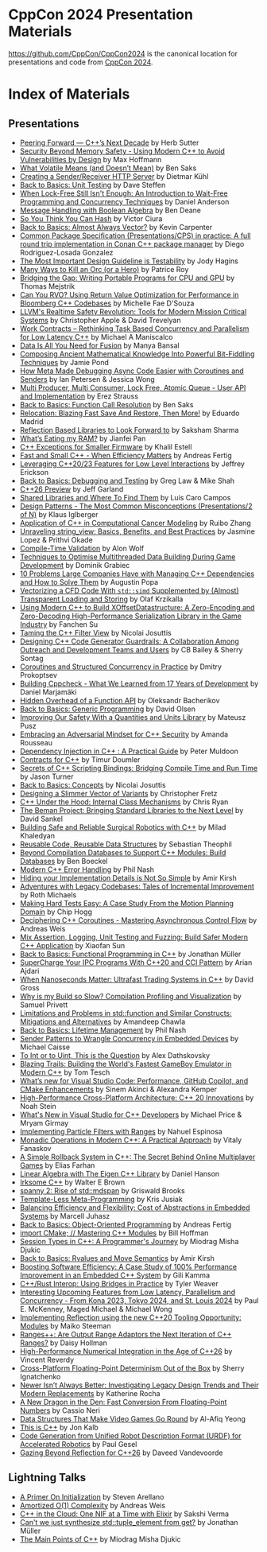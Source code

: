 CppCon 2024 Presentation Materials
==================================

https://github.com/CppCon/CppCon2024 is the canonical location for presentations
and code from [CppCon 2024](https://cppcon.org).

# Index of Materials

## Presentations

- [Peering Forward — C++’s Next Decade](Presentations/Peering_Forward_Cpps_Next_Decade.pdf) by Herb Sutter
- [Security Beyond Memory Safety - Using Modern C++ to Avoid Vulnerabilities by Design](Presentations/Security_Beyond_Memory_Safety.pdf) by Max Hoffmann
- [What Volatile Means (and Doesn’t Mean)](Presentations/What_Volatile_Means_(and_Doesn't_Mean).pdf) by Ben Saks
- [Creating a Sender/Receiver HTTP Server](Presentations/Creating_a_Sender_Receiver_HTTP_Server.pdf) by Dietmar Kühl
- [Back to Basics: Unit Testing](Presentations/Back_to_Basics_Unit_Testing.pdf) by Dave Steffen
- [When Lock-Free Still Isn't Enough: An Introduction to Wait-Free Programming and Concurrency Techniques](When_Lock-Free_Still_Isn't_Enough.pdf) by Daniel Anderson
- [Message Handling with Boolean Algebra](Presentations/Message_Handling_with_Boolean_Algebra.pdf) by Ben Deane
- [So You Think You Can Hash](Presentations/So_You_Think_You_Can_Hash.pdf) by Victor Ciura
- [Back to Basics: Almost Always Vector?](Presentations/Back_to_Basics_Unit_Testing.pdf) by Kevin Carpenter
- [Common Package Specification (Presentations/CPS) in practice: A full round trip implementation in Conan C++ package manager](Presentations/Common_Package_Specification_In_Practice.pdf) by Diego Rodriguez-Losada Gonzalez
- [The Most Important Design Guideline is Testability](Presentations/The_Most_Important_Design_Guideline_is_Testability.pdf) by Jody Hagins
- [Many Ways to Kill an Orc (or a Hero)](Presentations/Many_Ways_to_Kill_an_Orc_(Presentations/or_a_Hero).pdf) by Patrice Roy
- [Bridging the Gap: Writing Portable Programs for CPU and GPU](Presentations/Bridging_the_Gap.pdf) by Thomas Mejstrik
- [Can You RVO? Using Return Value Optimization for Performance in Bloomberg C++ Codebases](Presentations/Can_You_RVO.pdf) by Michelle Fae D'Souza
- [LLVM's Realtime Safety Revolution: Tools for Modern Mission Critical Systems](Presentations/LLVMs_Realtime_Safety_Revolution.pdf) by Christopher Apple & David Trevelyan
- [Work Contracts – Rethinking Task Based Concurrency and Parallelism for Low Latency C++](Presentations/Work_Contracts.pdf) by Michael A Maniscalco
- [Data Is All You Need for Fusion](Presentations/Data_is_All_you_Need_For_Fusion.pdf) by Manya Bansal
- [Composing Ancient Mathematical Knowledge Into Powerful Bit-Fiddling Techniques](Presentations/Composing_Ancient_Mathematical_Knowledge_Into_Powerful_Bit-fiddling.pdf) by Jamie Pond
- [How Meta Made Debugging Async Code Easier with Coroutines and Senders](Presentations/How_Meta_Made_Debugging_Async_Code_Easier_with_Coroutines_and_Senders.pdf) by Ian Petersen & Jessica Wong
- [Multi Producer, Multi Consumer, Lock Free, Atomic Queue - User API and Implementation](Presentations/Multi_Producer_Multi_Consumer_Lock_Free_Atomic_Queue.pdf) by Erez Strauss
- [Back to Basics: Function Call Resolution](Presentations/Back_to_Basics_Function_Call_Resolution.pdf) by Ben Saks
- [Relocation: Blazing Fast Save And Restore, Then More!](Presentations/Relocation.pdf) by Eduardo Madrid
- [Reflection Based Libraries to Look Forward to](Presentations/Reflection_Based_Libraries_to_Look_Forward_To.pdf) by Saksham Sharma
- [What’s Eating my RAM?](Presentations/What’s_eating_my_RAM.pdf) by Jianfei Pan
- [C++ Exceptions for Smaller Firmware](Presentations/Cpp_Exceptions_For_Smaller_Firmware.pdf) by Khalil Estell
- [Fast and Small C++ - When Efficiency Matters](Presentations/Fast_and_small_cpp) by Andreas Fertig
- [Leveraging C++20/23 Features for Low Level Interactions](Presentations/Leveraging_Cpp20_23_Features_for_Low_Level_Interactions.pdf) by Jeffrey Erickson
- [Back to Basics: Debugging and Testing](Presentations/Back_To_Basics_Debugging_and_Testing.pdf) by Greg Law & Mike Shah
- [C++26 Preview](Presentations/Cpp_26_Preview.pdf) by Jeff Garland
- [Shared Libraries and Where To Find Them](Presentations/Shared_Libraries_and_Where_To_Find_Them.pdf) by Luis Caro Campos
- [Design Patterns - The Most Common Misconceptions (Presentations/2 of N)](Presentations/Design_Patterns.pdf) by Klaus Iglberger
- [Application of C++ in Computational Cancer Modeling](Presentations/Application_Of_Computational_Cancer_Modeling.pdf) by Ruibo Zhang
- [Unraveling string_view: Basics, Benefits, and Best Practices](Presentations/Unraveling_string_view.pdf) by Jasmine Lopez & Prithvi Okade
- [Compile-Time Validation](Presentations/Compile-Time_Validation.pdf) by Alon Wolf
- [Techniques to Optimise Multithreaded Data Building During Game Development](Presentations/Techniques_to_Optimise_Multithreaded_Data_Building_During_Game_Development.pdf) by Dominik Grabiec
- [10 Problems Large Companies Have with Managing C++ Dependencies and How to Solve Them](Presentations/10_Problems_Large_Companies_Have_with_Managing_Cpp_Dependencies_and_How_to_Solve_Them.pdf) by Augustin Popa
- [Vectorizing a CFD Code With `std::simd` Supplemented by (Almost) Transparent Loading and Storing](Presentations/Vectorizing_a_CFD_Code_With_stdsimd.pdf) by Olaf Krzikalla
- [Using Modern C++ to Build XOffsetDatastructure: A Zero-Encoding and Zero-Decoding High-Performance Serialization Library in the Game Industry](Presentations/Using_Modern_Cpp_to_Build_XOffsetDatastructure.pdf) by Fanchen Su
- [Taming the C++ Filter View](Presentations/Taming_the_Cpp_Filter_View.pdf) by Nicolai Josuttis
- [Designing C++ Code Generator Guardrails: A Collaboration Among Outreach and Development Teams and Users](Presentations/Designing_Cpp_Code_Generator_Guardrails.pdf) by CB Bailey & Sherry Sontag
- [Coroutines and Structured Concurrency in Practice](Presentations/Coroutines_and_Structured_Concurrency_in_Practice.pdf) by Dmitry Prokoptsev
- [Building Cppcheck - What We Learned from 17 Years of Development](Presentations/Building_Cppcheck.pdf) by Daniel Marjamäki
- [Hidden Overhead of a Function API](Presentations/Hidden_Overhead_of_a_Function_API.pdf) by Oleksandr Bacherikov
- [Back to Basics: Generic Programming](Presentations/Back_to_Basics_Generic_Programming.pdf) by David Olsen
- [Improving Our Safety With a Quantities and Units Library](Presentations/Improving_Our_Safety_With_a_Quantities_and_Units_Library.pdf) by Mateusz Pusz
- [Embracing an Adversarial Mindset for C++ Security](Presentations/Embracing_an_Adversarial_Mindset_for_Cpp_Security.pdf) by Amanda Rousseau
- [Dependency Injection in C++ : A Practical Guide](Presentations/Dependency_Injection_in_Cpp.pdf) by Peter Muldoon
- [Contracts for C++](Presentations/Contracts_For_Cpp.pdf) by Timur Doumler
- [Secrets of C++ Scripting Bindings: Bridging Compile Time and Run Time](Presentations/Secrets_of_Cpp_Scripting_Bindings.pdf) by Jason Turner
- [Back to Basics: Concepts](Presentations/Back_To_Basics_Concepts.pdf) by Nicolai Josuttis
- [Designing a Slimmer Vector of Variants](Presentations/Designing_a_Slimmer_Vector_of_Variants.pdf) by Christopher Fretz
- [C++ Under the Hood: Internal Class Mechanisms](Presentations/Cpp_Under_The_Hood.pdf) by Chris Ryan
- [The Beman Project: Bringing Standard Libraries to the Next Level](Presentations/The_Beman_Project.pdf) by David Sankel
- [Building Safe and Reliable Surgical Robotics with C++](Presentations/Building_Safe_and_Reliable_Surgical_Robotics_using_Cpp.pdf) by Milad Khaledyan
- [Reusable Code, Reusable Data Structures](Presentations/Reusable_Code_Reusable_Data_Structures.pdf) by Sebastian Theophil
- [Beyond Compilation Databases to Support C++ Modules: Build Databases](Presentations/Beyond_Compilation_Databases_to_Support_Cpp_Modules.pdf) by Ben Boeckel
- [Modern C++ Error Handling](Presentations/Modern_Cpp_Error_Handling.pdf) by Phil Nash
- [Hiding your Implementation Details is Not So Simple](Presentations/Hiding_your_Implementation_Details_is_Not_So_Simple.pdf) by Amir Kirsh
- [Adventures with Legacy Codebases: Tales of Incremental Improvement](Presentations/Adventures_With_Legacy_Codebases.pdf) by Roth Michaels
- [Making Hard Tests Easy: A Case Study From the Motion Planning Domain](https://chogg.name/cppcon-2024-making-hard-tests-easy/) by Chip Hogg
- [Deciphering C++ Coroutines - Mastering Asynchronous Control Flow](Presentations/Deciphering_Cpp_Coroutines.pdf) by Andreas Weis
- [Mix Assertion, Logging, Unit Testing and Fuzzing: Build Safer Modern C++ Application](Presentations/Mix_Assertion_Logging_Unit_Testing_and_Fuzzing.pdf) by Xiaofan Sun
- [Back to Basics: Functional Programming in C++](Presentations/Back_To_Basics_Functional_Programming_In_Cpp.pdf) by Jonathan Müller
- [SuperCharge Your IPC Programs With C++20 and CCI Pattern](Presentations/SuperCharge_Your_IPC_Programs_With_Cpp20_and_CCI_Pattern.pdf) by Arian Ajdari
- [When Nanoseconds Matter: Ultrafast Trading Systems in C++](Presentations/When_Nanoseconds_Matter.pdf) by David Gross
- [Why is my Build so Slow? Compilation Profiling and Visualization](Presentations/Why_is_my_Build_so_Slow.pdf) by Samuel Privett
- [Limitations and Problems in std::function and Similar Constructs: Mitigations and Alternatives](Presentations/Limitations_and_Problems_in_StdFunction_and_Similar.pdf) by Amandeep Chawla
- [Back to Basics: Lifetime Management](Presentations/Back_to_Basics_Lifetime_Management.pdf) by Phil Nash
- [Sender Patterns to Wrangle Concurrency in Embedded Devices](Presentations/Sender_Patterns_to_Wrangle_Concurrency_in_Embedded_Devices.pdf) by Michael Caisse
- [To Int or to Uint, This is the Question](Presentations/To_Int_or_to_Uint_This_is_the_Question.pdf) by Alex Dathskovsky
- [Blazing Trails: Building the World's Fastest GameBoy Emulator in Modern C++](Presentations/Blazing_Trails.pdf) by Tom Tesch
- [What’s new for Visual Studio Code: Performance, GitHub Copilot, and CMake Enhancements](Presentations/What's_New_For_Visual_Studio_Code.pdf) by Sinem Akinci & Alexandra Kemper
- [High-Performance Cross-Platform Architecture: C++ 20 Innovations](Presentations/High_Performance_Cross_Platform_Architecture.pdf) by Noah Stein
- [What's New in Visual Studio for C++ Developers](Presentations/What's_New_in_Visual_Studio_For_Cpp_Developers.pdf) by Michael Price & Mryam Girmay
- [Implementing Particle Filters with Ranges](Presentations/Implementing_Particle_Filters_with_Ranges.pdf) by Nahuel Espinosa
- [Monadic Operations in Modern C++: A Practical Approach](Presentations/Monadic_Operations_in_Modern_Cpp.pdf) by Vitaly Fanaskov
- [A Simple Rollback System in C++: The Secret Behind Online Multiplayer Games](Presentations/A_Simple_Rollback_System_In_Cpp.pdf) by Elias Farhan
- [Linear Algebra with The Eigen C++ Library](Presentations/Linear_Algebra_with_The_Eigen_Cpp_Library.pdf) by Daniel Hanson
- [Irksome C++](Presentations/Irksome_Cpp.pdf) by Walter E Brown
- [spanny 2: Rise of std::mdspan](Presentations/spanny_2.pdf) by Griswald Brooks
- [Template-Less Meta-Programming](Presentations/Template-Less_Meta-Programming.pdf) by Kris Jusiak
- [Balancing Efficiency and Flexibility: Cost of Abstractions in Embedded Systems](Presentations/Balancing_Efficiency_and_Flexibility.pdf) by Marcell Juhasz
- [Back to Basics: Object-Oriented Programming](Presentations/Back_to_Basics_Object-Oriented_Programming.pdf) by Andreas Fertig
- [import CMake; // Mastering C++ Modules](Presentations/import_CMake_Mastering_Cpp_Modules.pdf) by Bill Hoffman
- [Session Types in C++: A Programmer's Journey](Presentations/Session_Types_in_Cpp.pdf) by Miodrag Misha Djukic
- [Back to Basics: Rvalues and Move Semantics](Presentations/Back_to_Basics_Rvalues_and_Move_Semantics.pdf) by Amir Kirsh
- [Boosting Software Efficiency: A Case Study of 100% Performance Improvement in an Embedded C++ System](Presentations/Boosting_Software_Efficiency.pdf) by Gili Kamma
- [C++/Rust Interop: Using Bridges in Practice](Presentations/Cpp_Rust_Interop.pdf) by Tyler Weaver
- [Interesting Upcoming Features from Low Latency, Parallelism and Concurrency - From Kona 2023, Tokyo 2024, and St. Louis 2024](Presentations/Interesting_Upcoming_Features_from_Low_Latency_Parallelism_and_Concurrency.pdf) by Paul E. McKenney, Maged Michael & Michael Wong
- [Implementing Reflection using the new C++20 Tooling Opportunity: Modules](Presentations/Implementing_Reflection_using_the_new_Cpp20_Tooling_Opportunity.pdf) by Maiko Steeman
- [Ranges++: Are Output Range Adaptors the Next Iteration of C++ Ranges?](Presentations/Ranges.html) by Daisy Hollman
- [High-Performance Numerical Integration in the Age of C++26](Presentations/High-Performance_Numerical_Integration_in_the_Age_of_Cpp26.pdf) by Vincent Reverdy
- [Cross-Platform Floating-Point Determinism Out of the Box](Presentations/Cross-Platform_Floating-Point_Determinism_Out_of_the_Box.pdf) by Sherry Ignatchenko
- [Newer Isn’t Always Better: Investigating Legacy Design Trends and Their Modern Replacements](Presentations/Newer_Isn’t_Always_Better.pdf) by Katherine Rocha
- [A New Dragon in the Den: Fast Conversion From Floating-Point Numbers](Presentations/A_New_Dragon_in_the_Den.pdf) by Cassio Neri
- [Data Structures That Make Video Games Go Round](Presentations/Data_Structures_That_Make_Video_Games_Go_Round.pdf) by Al-Afiq Yeong
- [This is C++](Presentations/This_is_Cpp.pdf) by Jon Kalb
- [Code Generation from Unified Robot Description Format (URDF) for Accelerated Robotics](Presentations/Code_Generation_from_Unified_Robot_Description_Format_for_Accelerated_Robotics.pdf) by Paul Gesel
- [Gazing Beyond Reflection for C++26](Presentations/Gazing_Beyond_Reflection_for_Cpp26.pdf) by Daveed Vandevoorde

## Lightning Talks

- [A Primer On Initialization](Lightning%20Talks/A_Primer_On_Initialization.pdf) by Steven Arellano
- [Amortized O(1) Complexity](Lightning%20Talks/Amortized_Complexity.pdf) by Andreas Weis
- [C++ in the Cloud: One NIF at a Time with Elixir](Lightning%20Talks/Cpp_in_the_Cloud.pdf) by Sakshi Verma
- [Can't we just synthesize std::tuple_element from get?](Lightning%20Talks/Can't_we_Just_Synthesize_stdtuple_element_from_Get.pdf) by Jonathan Müller
- [The Main Points of C++](Lightning%20Talks/The_Main_Points_of_Cpp.pdf) by Miodrag Misha Djukic
